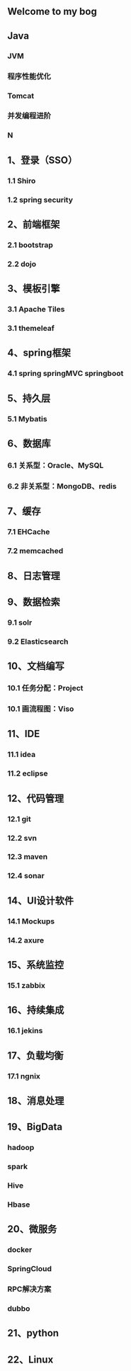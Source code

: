 ## Welcome to my bog

## Java
###   JVM
###   程序性能优化
###   Tomcat
###   并发编程进阶
###   N

## 1、登录（SSO）
### 1.1 Shiro
### 1.2 spring security

## 2、前端框架
### 2.1 bootstrap
### 2.2 dojo

## 3、模板引擎
### 3.1 Apache Tiles
### 3.1 themeleaf

## 4、spring框架
### 4.1 spring springMVC springboot

## 5、持久层
### 5.1 Mybatis

## 6、数据库
### 6.1 关系型：Oracle、MySQL
### 6.2 非关系型：MongoDB、redis

## 7、缓存
### 7.1 EHCache
### 7.2 memcached

## 8、日志管理

## 9、数据检索
### 9.1 solr
### 9.2 Elasticsearch 

## 10、文档编写
### 10.1 任务分配：Project
### 10.1 画流程图：Viso

## 11、IDE
### 11.1 idea
### 11.2 eclipse

## 12、代码管理
### 12.1 git
### 12.2 svn
### 12.3 maven
### 12.4 sonar

## 14、UI设计软件
### 14.1 Mockups
### 14.2 axure

## 15、系统监控
### 15.1 zabbix

## 16、持续集成
### 16.1 jekins

## 17、负载均衡
###   17.1 ngnix 

## 18、消息处理

## 19、BigData
###   hadoop 

###   spark

###   Hive

###   Hbase

## 20、微服务
###   docker 
###   SpringCloud
###   RPC解决方案
###   dubbo

## 21、python

## 22、Linux

